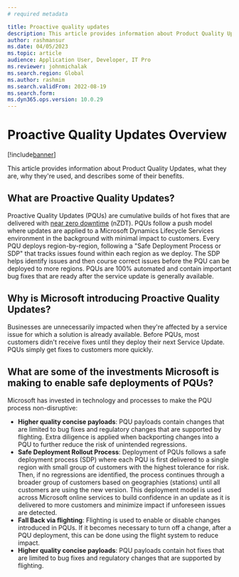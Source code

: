 ```yaml
---
# required metadata

title: Proactive quality updates
description: This article provides information about Product Quality Updates, what they are, why they're used, and describes some of their benefits.
author: rashmansur
ms.date: 04/05/2023
ms.topic: article
audience: Application User, Developer, IT Pro
ms.reviewer: johnmichalak
ms.search.region: Global
ms.author: rashmim
ms.search.validFrom: 2022-08-19
ms.search.form:
ms.dyn365.ops.version: 10.0.29
---
```


# Proactive Quality Updates Overview

[!include[banner](../includes/banner.md)]

This article provides information about Product Quality Updates, what they are, why they're used, and describes some of their benefits.

## What are Proactive Quality Updates?

Proactive Quality Updates (PQUs) are cumulative builds of hot fixes that are delivered with [near zero downtime](../../dev-itpro/deployment/plannedmaintenance-selfservice.md#what-does-near-zero-downtime-maintenance-mean) (nZDT). PQUs follow a push model where updates are applied to a Microsoft Dynamics Lifecycle Services environment in the background with minimal impact to customers. Every PQU deploys region-by-region, following a "Safe Deployment Process or SDP" that tracks issues found within each region as we deploy. The SDP helps identify issues and then course correct issues before the PQU can be deployed to more regions. PQUs are 100% automated and contain important bug fixes that are ready after the service update is generally available.

## Why is Microsoft introducing Proactive Quality Updates?

Businesses are unnecessarily impacted when they're affected by a service issue for which a solution is already available. Before PQUs, most customers didn't receive fixes until they deploy their next Service Update. PQUs simply get fixes to customers more quickly.

## What are some of the investments Microsoft is making to enable safe deployments of PQUs?

Microsoft has invested in technology and processes to make the PQU process non-disruptive:

- **Higher quality concise payloads**: PQU payloads contain changes that are limited to bug fixes and regulatory changes that are supported by flighting. Extra diligence is applied when backporting changes into a PQU to further reduce the risk of unintended regressions.
- **Safe Deployment Rollout Process**: Deployment of PQUs follows a safe deployment process (SDP) where each PQU is first delivered to a single region with small group of customers with the highest tolerance for risk. Then, if no regressions are identified, the process continues through a broader group of customers based on geographies (stations) until all customers are using the new version. This deployment model is used across Microsoft online services to build confidence in an update as it is delivered to more customers and minimize impact if unforeseen issues are detected.
- **Fall Back via flighting**: Flighting is used to enable or disable changes introduced in PQUs. If it becomes necessary to turn off a change, after a PQU deployment, this can be done using the flight system to reduce impact.
- **Higher quality concise payloads**: PQU payloads contain hot fixes that are limited to bug fixes and regulatory changes that are supported by flighting.

